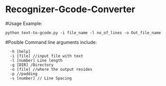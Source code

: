 # Recognizer-Gcode-Converter

#Usage Example:
```
python text-to-gcode.py -i file_name -l no_of_lines -o Out_file_name
```

#Posible Command line arguments include:
```
  -h [help]
  -i [file] //input file with text
  -l [number] Line length
  -g [DIR] /Directory 
  -o [file] //where the output resides
  -p //padding
  -s [number] // Line Spacing
 ``` 
  
